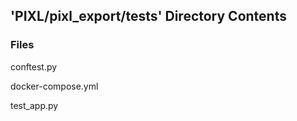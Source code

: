 ## 'PIXL/pixl_export/tests' Directory Contents

### Files

conftest.py

docker-compose.yml

test_app.py

